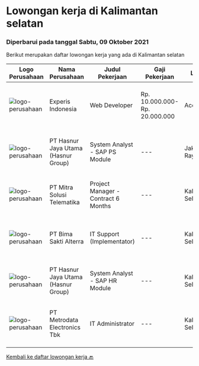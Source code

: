 
  # Lowongan kerja di Kalimantan selatan

  ### Diperbarui pada tanggal Sabtu, 09 Oktober 2021

  Berikut merupakan daftar lowongan kerja yang ada di Kalimantan selatan

  |Logo Perusahaan | Nama Perusahaan | Judul Pekerjaan | Gaji Pekerjaan | Lokasi | Deskripsi | Tanggal diunggah | Pranala |
  | -------------- | --------------- | --------------- | --------- | --------- | -------------- | ------- | ----------- |
  |![logo-perusahaan](https://image-service-cdn.seek.com.au/314ed38ba58cf54b5555f434a5bf338661292eb7/ee4dce1061f3f616224767ad58cb2fc751b8d2dc)|Experis Indonesia|Web Developer|Rp. 10.000.000-Rp. 20.000.000|Aceh|On behalf of our client, we are looking for a Web Developer with these following details: Responsibilities: Website and software application...|Rabu, 06 Oktober 2021|https://www.jobstreet.co.id/id/job/web-developer-3649693?token=0~1f7cfe47-3d40-4e0a-8531-8da43779eefe&sectionRank=1&jobId=jobstreet-id-job-3649693|
|![logo-perusahaan](https://image-service-cdn.seek.com.au/ce6f66b5ddea48c0961eddc201a535616844de99/ee4dce1061f3f616224767ad58cb2fc751b8d2dc)|PT Hasnur Jaya Utama (Hasnur Group)|System Analyst - SAP PS Module|---|Jakarta Raya|Job Requirements:  Age 27 - 35 years old. Candidate must possess at least a Bachelor's Degree, Engineering (Computer/Telecommunication) or equivalent....|Sabtu, 02 Oktober 2021|https://www.jobstreet.co.id/id/job/system-analyst-sap-ps-module-3631415?token=0~1f7cfe47-3d40-4e0a-8531-8da43779eefe&sectionRank=2&jobId=jobstreet-id-job-3631415|
|![logo-perusahaan](https://image-service-cdn.seek.com.au/9b5f919bd8ffbcaf06c034033d2c53ba0d0ad556/ee4dce1061f3f616224767ad58cb2fc751b8d2dc)|PT Mitra Solusi Telematika|Project Manager -  Contract 6 Months|---|Kalimantan Selatan|Responsibilities: To monitor the Minestar deployment across hundreds of units on project site, with good coordination to stakeholders of other IT...|Minggu, 26 September 2021|https://www.jobstreet.co.id/id/job/project-manager-contract-6-months-3631671?token=0~1f7cfe47-3d40-4e0a-8531-8da43779eefe&sectionRank=3&jobId=jobstreet-id-job-3631671|
|![logo-perusahaan](https://image-service-cdn.seek.com.au/3b449304b19b7a5909fe2d6166b69cb2e3dfc9ad/ee4dce1061f3f616224767ad58cb2fc751b8d2dc)|PT Bima Sakti Alterra|IT Support (Implementator)|---|Kalimantan Selatan|Deskripsi pekerjaan: membantu mengumpulkan informasi pengguna wajib pajak. Membantu melakukan instalasi POS dan BimaPHR. Memastikan data terkirim ke...|Sabtu, 25 September 2021|https://www.jobstreet.co.id/id/job/it-support-implementator-3630018?token=0~1f7cfe47-3d40-4e0a-8531-8da43779eefe&sectionRank=4&jobId=jobstreet-id-job-3630018|
|![logo-perusahaan](https://image-service-cdn.seek.com.au/ce6f66b5ddea48c0961eddc201a535616844de99/ee4dce1061f3f616224767ad58cb2fc751b8d2dc)|PT Hasnur Jaya Utama (Hasnur Group)|System Analyst  - SAP HR Module|---|Kalimantan Selatan|Job Requirements: Age 27-35 years old Candidate must possess at least a Bachelor's Degree in any field, preferably from information technology...|Minggu, 26 September 2021|https://www.jobstreet.co.id/id/job/system-analyst-sap-hr-module-3631390?token=0~1f7cfe47-3d40-4e0a-8531-8da43779eefe&sectionRank=5&jobId=jobstreet-id-job-3631390|
|![logo-perusahaan](https://image-service-cdn.seek.com.au/0d75518309b56a3cff39daa569b0ba02cc7a22f2/ee4dce1061f3f616224767ad58cb2fc751b8d2dc)|PT Metrodata Electronics Tbk|IT Administrator|---|Kalimantan Selatan|IT Admin Perform and record any tickets from any input request from users into IT Ticketing system (Manage Engine) Assisting helpdesk team during the...|Sabtu, 11 September 2021|https://www.jobstreet.co.id/id/job/it-administrator-1028956475?token=0~1f7cfe47-3d40-4e0a-8531-8da43779eefe&sectionRank=6&jobId=jobstreet-id-job-1028956475|


  [Kembali ke daftar lowongan kerja 🔙](../README.md#daftar-lowongan-kerja)
  